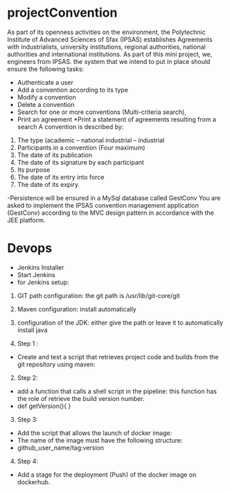 # projectConvention
As part of its openness activities on the environment, the Polytechnic Institute of Advanced Sciences of Sfax (IPSAS) establishes Agreements with industrialists, university institutions, regional authorities, national authorities and international institutions. As part of this mini project, we, engineers from IPSAS.
the system that we intend to put in place should ensure the following tasks:
* Authenticate a user
* Add a convention according to its type
* Modify a convention
* Delete a convention
* Search for one or more conventions (Multi-criteria search),
* Print an agreement
*Print a statement of agreements resulting from a search
A convention is described by:
1. The type (academic – national industrial – industrial
2. Participants in a convention (Four maximum)
3. The date of its publication
4. The date of its signature by each participant
5. Its purpose
6. The date of its entry into force
7. The date of its expiry.

-Persistence will be ensured in a MySql database called GestConv
You are asked to implement the IPSAS convention management application (GestConv) according to the MVC design pattern in accordance with the JEE platform.
# Devops
* Jenkins Installer
* Start Jenkins
* for Jenkins setup:
1. GIT path configuration: the git path is /usr/lib/git-core/git
2. Maven configuration: install automatically
3. configuration of the JDK: either give the path or leave it to automatically install java

1. Step 1 :
* Create and test a script that retrieves project code and builds from the git repository using maven:
2. Step 2:
* add a function that calls a shell script in the pipeline: this function has the role of retrieve the build version number.
* def getVersion(){ }
3. Step 3:
* Add the script that allows the launch of docker image:
* The name of the image must have the following structure:
* github_user_name/tag:version
4. Step 4:
* Add a stage for the deployment (Push) of the docker image on dockerhub.
